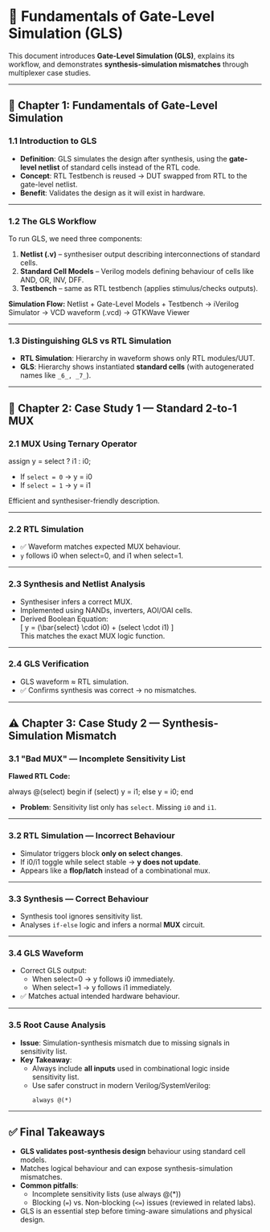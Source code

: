 # 🧪 Fundamentals of Gate-Level Simulation (GLS)

This document introduces **Gate-Level Simulation (GLS)**, explains its workflow, and demonstrates **synthesis-simulation mismatches** through multiplexer case studies.

---

## 📖 Chapter 1: Fundamentals of Gate-Level Simulation

### 1.1 Introduction to GLS
- **Definition**: GLS simulates the design after synthesis, using the **gate-level netlist** of standard cells instead of the RTL code.  
- **Concept**: RTL Testbench is reused → DUT swapped from RTL to the gate-level netlist.  
- **Benefit**: Validates the design as it will exist in hardware.

---

### 1.2 The GLS Workflow
To run GLS, we need three components:
1. **Netlist (.v)** – synthesiser output describing interconnections of standard cells.  
2. **Standard Cell Models** – Verilog models defining behaviour of cells like AND, OR, INV, DFF.  
3. **Testbench** – same as RTL testbench (applies stimulus/checks outputs).  

**Simulation Flow:**
Netlist + Gate-Level Models + Testbench
→ iVerilog Simulator
→ VCD waveform (.vcd)
→ GTKWave Viewer

---

### 1.3 Distinguishing GLS vs RTL Simulation
- **RTL Simulation**: Hierarchy in waveform shows only RTL modules/UUT.  
- **GLS**: Hierarchy shows instantiated **standard cells** (with autogenerated names like `_6_, _7_`).  

---

## 🧮 Chapter 2: Case Study 1 — Standard 2-to-1 MUX

### 2.1 MUX Using Ternary Operator

assign y = select ? i1 : i0;
- If `select = 0` → y = i0  
- If `select = 1` → y = i1  

Efficient and synthesiser-friendly description.  

---

### 2.2 RTL Simulation
- ✅ Waveform matches expected MUX behaviour.  
- `y` follows i0 when select=0, and i1 when select=1.  

---

### 2.3 Synthesis and Netlist Analysis
- Synthesiser infers a correct MUX.  
- Implemented using NANDs, inverters, AOI/OAI cells.  
- Derived Boolean Equation:  
\[
y = (\bar{select} \cdot i0) + (select \cdot i1)
\]  
This matches the exact MUX logic function.  

---

### 2.4 GLS Verification
- GLS waveform ≈ RTL simulation.  
- ✅ Confirms synthesis was correct → no mismatches.  

---

## ⚠️ Chapter 3: Case Study 2 — Synthesis-Simulation Mismatch

### 3.1 "Bad MUX" — Incomplete Sensitivity List
**Flawed RTL Code:**

always @(select) begin
if (select) y = i1;
else y = i0;
end

- **Problem**: Sensitivity list only has `select`. Missing `i0` and `i1`.  

---

### 3.2 RTL Simulation — Incorrect Behaviour
- Simulator triggers block **only on select changes**.  
- If i0/i1 toggle while select stable → **y does not update**.  
- Appears like a **flop/latch** instead of a combinational mux.  

---

### 3.3 Synthesis — Correct Behaviour
- Synthesis tool ignores sensitivity list.  
- Analyses `if-else` logic and infers a normal **MUX** circuit.  

---

### 3.4 GLS Waveform
- Correct GLS output:  
  - When select=0 → y follows i0 immediately.  
  - When select=1 → y follows i1 immediately.  
- ✅ Matches actual intended hardware behaviour.  

---

### 3.5 Root Cause Analysis
- **Issue**: Simulation-synthesis mismatch due to missing signals in sensitivity list.  
- **Key Takeaway**:  
  - Always include **all inputs** used in combinational logic inside sensitivity list.  
  - Use safer construct in modern Verilog/SystemVerilog:  
    ```
    always @(*)
    ```

---

## ✅ Final Takeaways
- **GLS validates post-synthesis design** behaviour using standard cell models.  
- Matches logical behaviour and can expose synthesis-simulation mismatches.  
- **Common pitfalls**:  
  - Incomplete sensitivity lists (use always @(*))  
  - Blocking (`=`) vs. Non-blocking (`<=`) issues (reviewed in related labs).  
- GLS is an essential step before timing-aware simulations and physical design.  

